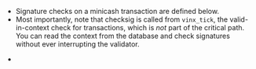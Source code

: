 - Signature checks on a minicash transaction are defined below.
- Most importantly, note that checksig is called from `vinx_tick`, the valid-in-context check for  transactions, which is *not* part of the critical path. You can read the context from the database and check signatures without ever interrupting the validator.
- ```
  ```